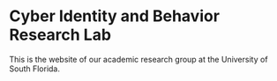 # Cyber Identity and Behavior Research Lab

This is the website of our academic research group at the University of South Florida.
